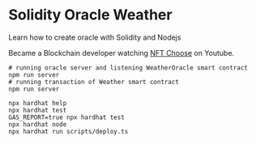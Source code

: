 # Solidity Oracle Weather

Learn how to create oracle with Solidity and Nodejs

Became a Blockchain developer watching [NFT Choose](https://www.youtube.com/@nftchoose) on Youtube.

```shell
# running oracle server and listening WeatherOracle smart contract
npm run server
# running transaction of Weather smart contract
npm run server
```

```shell
npx hardhat help
npx hardhat test
GAS_REPORT=true npx hardhat test
npx hardhat node
npx hardhat run scripts/deploy.ts
```
